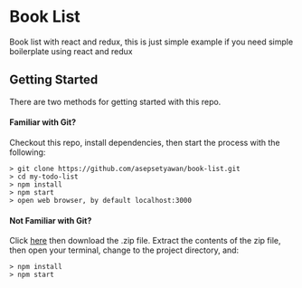 # Book List

Book list with react and redux, this is just simple example if you need simple boilerplate using react and redux

## Getting Started

There are two methods for getting started with this repo.

#### Familiar with Git?
Checkout this repo, install dependencies, then start the process with the following:

```
> git clone https://github.com/asepsetyawan/book-list.git
> cd my-todo-list
> npm install
> npm start
> open web browser, by default localhost:3000
```

#### Not Familiar with Git?
Click [here](https://github.com/asepsetyawan/book-list.git/archive/master.zip) then download the .zip file.  Extract the contents of the zip file, then open your terminal, change to the project directory, and:

```
> npm install
> npm start
```
